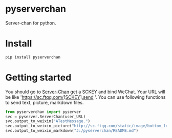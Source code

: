 # pyserverchan
Server-chan for python.

# Install
```Python
pip install pyserverchan
```

# Getting started
You should go to [Server-Chan](http://sc.ftqq.com/3.version) get a SCKEY and bind WeChat. Your URL will be like 'https://sc.ftqq.com/[SCKEY].send '. You can use following functions to send text, picture, markdown files.
```Python
from pyserverchan import pyserver
svc = pyserver.ServerChan(user_URL)
svc.output_to_weixin("ATestMessage.")
svc.output_to_weixin_picture("http://sc.ftqq.com/static/image/bottom_logo.png")
svc.output_to_weixin_markdown("J:/pyserverchan/README.md")
```